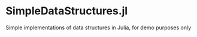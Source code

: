 # SimpleDataStructures.jl
Simple implementations of data structures in Julia, for demo purposes only

